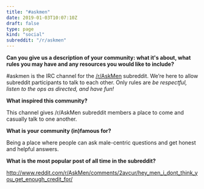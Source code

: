 ```yaml
---
title: "#askmen"
date: 2019-01-03T10:07:10Z
draft: false
type: page
kind: "social"
subreddit: "/r/askmen"
---
```


**Can you give us a description of your community: what it's about, what rules you may have and any resources you would like to include?**

#askmen is the IRC channel for the [/r/AskMen](http://www.reddit.com/r/askmen) subreddit.  We’re here to allow subreddit participants to talk to each other.  Only rules are *be respectful, listen to the ops as directed, and have fun!*

**What inspired this community?**

This channel gives /r/AskMen subreddit members a place to come and casually talk to one another.

**What is your community (in)famous for?**

Being a place where people can ask male-centric questions and get honest and helpful answers.

**What is the most popular post of all time in the subreddit?**

http://www.reddit.com/r/AskMen/comments/2avcur/hey_men_i_dont_think_you_get_enough_credit_for/
